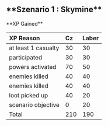<h2>**Szenario 1 : Skymine**</h2>  
**XP Gained**   

|XP Reason|Cz|Laber|
|:---|:---|:---|
|at least 1 casualty|30|30|
|participated|30|30|
|powers activated|70|50|
|enemies killed|40|40|
|enemies killed|40|40|
|loot picked up|40|20|
|scenario objective|0|20|
|Total|210|190|
